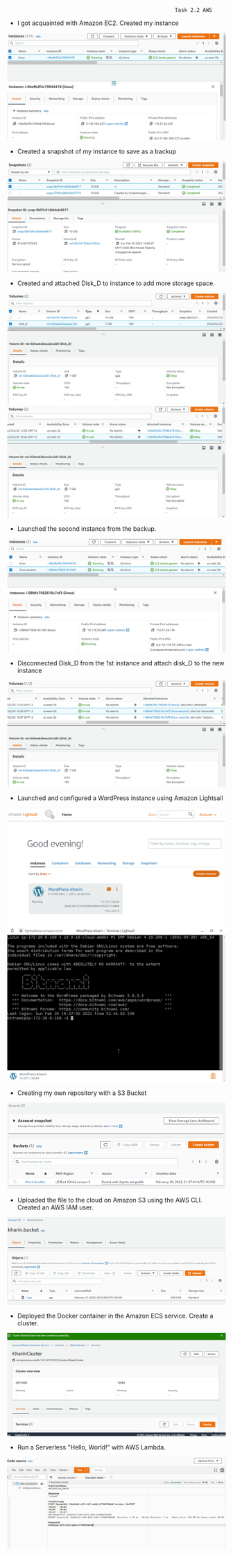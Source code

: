                                                           Task 2.2 AWS
- I got acquainted with Amazon EC2. Created my instance

![image](https://github.com/Stiff228/DevOps_online_Kharkiv_2022Q1Q2/blob/main/m2/task%202.2/4.png)

- Created a snapshot of my instance to save as a backup

![image](https://github.com/Stiff228/DevOps_online_Kharkiv_2022Q1Q2/blob/main/m2/task%202.2/5.png)

- Created and attached Disk_D to instance to add more storage space.

![image](https://github.com/Stiff228/DevOps_online_Kharkiv_2022Q1Q2/blob/main/m2/task%202.2/6.png)
![image](https://github.com/Stiff228/DevOps_online_Kharkiv_2022Q1Q2/blob/main/m2/task%202.2/6.1.png)

- Launched the second instance from the backup.

![image](https://github.com/Stiff228/DevOps_online_Kharkiv_2022Q1Q2/blob/main/m2/task%202.2/7.png)

- Disconnected Disk_D from the 1st instance and attach disk_D to the new instance

![image](https://github.com/Stiff228/DevOps_online_Kharkiv_2022Q1Q2/blob/main/m2/task%202.2/8.png)

- Launched and configured a WordPress instance using Amazon Lightsail

![image](https://github.com/Stiff228/DevOps_online_Kharkiv_2022Q1Q2/blob/main/m2/task%202.2/10.png)
![image](https://github.com/Stiff228/DevOps_online_Kharkiv_2022Q1Q2/blob/main/m2/task%202.2/10.1.png)

- Creating my own repository with a S3 Bucket

![image](https://github.com/Stiff228/DevOps_online_Kharkiv_2022Q1Q2/blob/main/m2/task%202.2/11.png)

- Uploaded the file to the cloud on Amazon S3 using the AWS CLI. Created an AWS IAM user.

![image](https://github.com/Stiff228/DevOps_online_Kharkiv_2022Q1Q2/blob/main/m2/task%202.2/12.png)

- Deployed the Docker container in the Amazon ECS service. Create a cluster.

![image](https://github.com/Stiff228/DevOps_online_Kharkiv_2022Q1Q2/blob/main/m2/task%202.2/13.png)

- Run a Serverless "Hello, World!" with AWS Lambda.

![image](https://github.com/Stiff228/DevOps_online_Kharkiv_2022Q1Q2/blob/main/m2/task%202.2/14.png)
